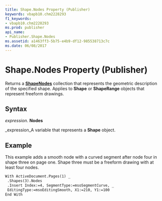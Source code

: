 ```yaml
---
title: Shape.Nodes Property (Publisher)
keywords: vbapb10.chm2228293
f1_keywords:
- vbapb10.chm2228293
ms.prod: publisher
api_name:
- Publisher.Shape.Nodes
ms.assetid: a1463ff3-5b75-e4b9-df12-985538713c7c
ms.date: 06/08/2017
---
```



# Shape.Nodes Property (Publisher)

Returns a  **[ShapeNodes](shapenodes-object-publisher.md)** collection that represents the geometric description of the specified shape. Applies to  **Shape** or **ShapeRange** objects that represent freeform drawings.


## Syntax

 _expression_. **Nodes**

 _expression_A variable that represents a  **Shape** object.


## Example

This example adds a smooth node with a curved segment after node four in shape three on page one. Shape three must be a freeform drawing with at least four nodes.


```vb
With ActiveDocument.Pages(1) _ 
 .Shapes(3).Nodes 
 .Insert Index:=4, SegmentType:=msoSegmentCurve, _ 
 EditingType:=msoEditingSmooth, X1:=210, Y1:=100 
End With
```


